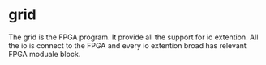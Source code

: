 # grid
The grid is the FPGA program. It provide all the support for io extention. All the io is connect to the FPGA and every io extention broad has relevant FPGA moduale block.

